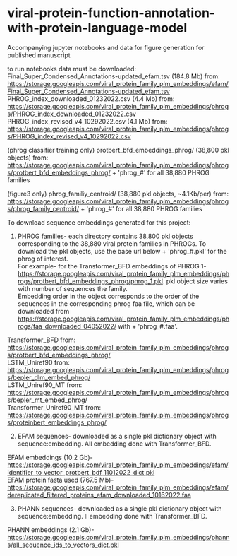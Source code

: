 # viral-protein-function-annotation-with-protein-language-model
Accompanying jupyter notebooks and data for figure generation for published manuscript

to run notebooks data must be downloaded:  
Final_Super_Condensed_Annotations-updated_efam.tsv (184.8 Mb) from: https://storage.googleapis.com/viral_protein_family_plm_embeddings/efam/Final_Super_Condensed_Annotations-updated_efam.tsv
PHROG_index_downloaded_01232022.csv (4.4 Mb) from: https://storage.googleapis.com/viral_protein_family_plm_embeddings/phrogs/PHROG_index_downloaded_01232022.csv 
PHROG_index_revised_v4_10292022.csv (4.1 Mb) from: https://storage.googleapis.com/viral_protein_family_plm_embeddings/phrogs/PHROG_index_revised_v4_10292022.csv 

(phrog classifier training only) protbert_bfd_embeddings_phrog/ (38,800 pkl objects) from: https://storage.googleapis.com/viral_protein_family_plm_embeddings/phrogs/protbert_bfd_embeddings_phrog/ + 'phrog_#' for all 38,880 PHROG families

(figure3 only) phrog_familiy_centroid/ (38,880 pkl objects, \~4.1Kb/per) from: https://storage.googleapis.com/viral_protein_family_plm_embeddings/phrogs/phrog_family_centroid/ + 'phrog_#' for all 38,880 PHROG families


To download sequence embeddings generated for this project:

1) PHROG families- each directory contains 38,800 pkl objects corresponding to the 38,880 viral protein families in PHROGs. To download the pkl objects, use the base url below + 'phrog_#.pkl' for the phrog of interest.  
For example- for the Transformer_BFD embeddings of PHROG 1- https://storage.googleapis.com/viral_protein_family_plm_embeddings/phrogs/protbert_bfd_embeddings_phrog/phrog_1.pkl. pkl object size varies with number of sequences the family.  
Embedding order in the object corresponds to the order of the sequences in the corresponding phrog faa file, which can be downloaded from https://storage.googleapis.com/viral_protein_family_plm_embeddings/phrogs/faa_downloaded_04052022/ with + 'phrog_#.faa'.  

Transformer_BFD from: https://storage.googleapis.com/viral_protein_family_plm_embeddings/phrogs/protbert_bfd_embeddings_phrog/  
LSTM_Uniref90 from: https://storage.googleapis.com/viral_protein_family_plm_embeddings/phrogs/bepler_dlm_embed_phrog/  
LSTM_Uniref90_MT from: https://storage.googleapis.com/viral_protein_family_plm_embeddings/phrogs/bepler_mt_embed_phrog/  
Transformer_Uniref90_MT from: https://storage.googleapis.com/viral_protein_family_plm_embeddings/phrogs/proteinbert_embeddings_phrog/  

2) EFAM sequences- downloaded as a single pkl dictionary object with sequence:embedding. All embedding done with Transformer_BFD. 

EFAM embeddings (10.2 Gb)- https://storage.googleapis.com/viral_protein_family_plm_embeddings/efam/identifier_to_vector_protbert_bdf_11012022_dict.pkl  
EFAM protein fasta used (767.5 Mb)- https://storage.googleapis.com/viral_protein_family_plm_embeddings/efam/dereplicated_filtered_proteins_efam_downloaded_10162022.faa

3) PHANN sequences- downloaded as a single pkl dictionary object with sequence:embedding. ll embedding done with Transformer_BFD. 

PHANN embeddings (2.1 Gb)- https://storage.googleapis.com/viral_protein_family_plm_embeddings/phanns/all_sequence_ids_to_vectors_dict.pkl
